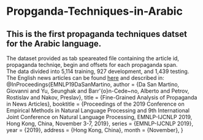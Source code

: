 # Propganda-Techniques-in-Arabic
## This is the first propaganda techniques datset for the Arabic language.
The dataset provided as tab speareated file containing the article id, propaganda techniqe, begin and offsets for each propaganda span.<br> The data divided into 5,114 training, 927 development, and 1,439 testing.
The English news articles can be found [here](https://propaganda.qcri.org/fine-grained-propaganda-emnlp.html) and described in: <br>
@InProceedings{EMNLP19DaSanMartino,
author = {Da San Martino, Giovanni and
Yu, Seunghak and
Barr\'{o}n-Cede\~no, Alberto and
Petrov, Rostislav and
Nakov, Preslav},
title = {Fine-Grained Analysis of Propaganda in News Articles},
booktitle = {Proceedings of the 2019 Conference on Empirical Methods in Natural Language Processing and 9th International Joint Conference on Natural Language Processing, EMNLP-IJCNLP 2019, Hong Kong, China, November 3-7, 2019},
series = {EMNLP-IJCNLP 2019},
year = {2019},
address = {Hong Kong, China},
month = {November},
}
